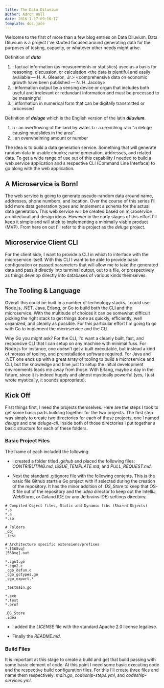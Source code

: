 ```yaml
---
title: The Data Diluvium
author: Adron Hall
date: 2016-1-17:09:16:17
template: doc.jade
---
```

Welcome to the first of more than a few blog entries on Data Diluvium. Data Diluvium is a project I've started focused around generating data for the purposes of testing, capacity, or whatever other needs might arise.

Definition of ***data***

1. :  factual information (as measurements or statistics) used as a basis for reasoning, discussion, or calculation <the data is plentiful and easily available — H. A. Gleason, Jr.> <comprehensive data on economic growth have been published — N. H. Jacoby>
2. :  information output by a sensing device or organ that includes both useful and irrelevant or redundant information and must be processed to be meaningful
3. :  information in numerical form that can be digitally transmitted or processed

Definition of ***deluge*** which is the English version of the latin ***diluvium***.

1. a :  an overflowing of the land by water. b :  a drenching rain "a deluge causing mudslides in the area".
2. :  an overwhelming amount or number <received a deluge of angry phone calls>

<span class="more"></span>

The idea is to build a data generation service. Something that will generate random data in usable chunks; name generation, addresses, and related data. To get a wide range of use out of this capability I needed to build a web service application and a respective CLI (Command Line Interface) to go along with the web application.

## A Microservice is Born!

The web service is going to generate pseudo-random data around name, addresses, phone numbers, and location. Over the course of this series I'll add more data generation types and implement a schema for the actual data generation. This web service will be created based on microservice architectural and design ideas. However in the early stages of this effort I'll keep it simple and will stick to implementing a minimally viable product (MVP). From here on out I'll refer to this project as the *deluge* project.

## Microservice Client CLI

For the client side, I want to provide a CLI in which to interface with the microservice itself. With this CLI I want to be able to provide basic configuration or passed parameters that will allow me to take the generated data and pass it directly into terminal output, out to a file, or prospectively as things develop directly into databases of various kinds themselves.

## The Tooling & Language

Overall this could be built in a number of technology stacks. I could use Node.js, .NET, Java, Erlang, or Go to build both the CLI and the microservice. With the multitude of choices it can be somewhat difficult picking the right stack to get things done as quickly, efficiently, well organized, and cleanly as possible. For this particular effort I'm going to go with Go to implement the microservice and the CLI.

Why Go you might ask? For the CLI, I'd want a cleanly built, fast, and responsive CLI that I can setup on any machine with minimal fuss. For Node.js for instance, one doesn't get a built executable, but instead a kind of morass of tooling, and preinstallation software required. For Java and .NET one ends up with a great array of tooling to build a microservice and CLI, but the knowledge and time just to setup the initial development environments leads me away from those. With Erlang, maybe a day in the future, since it is indeed hugely and almost mystically powerful (yes, I just wrote mystically, it sounds appropriate).

## Kick Off

First things first, I need the projects themselves. Here are the steps I took to get some basic parts building together for the two projects. The first step was simply to create two directories for each of these projects, one I named *deluge* and one *deluge-cli*. Inside both of those directories I put together a basic structure for each of these folders.

### Basic Project Files

The frame of each included the following:

* I created a folder titled *.github* and placed the following files: *CONTRIBUTING.md*, *ISSUE_TEMPLATE.md*, and *PULL_REQUEST.md*.

* Next the standard .gitignore file with the following contents. This is the basic file Github starts a Go project with if selected during the creation of the repository. It has the minor addition of *.DS_Store* to keep that OS-X file out of the repository and the *.idea* director to keep out the IntelliJ, WebStorm, or Goland IDE (or any Jetbrains IDE) settings directory.

```
# Compiled Object files, Static and Dynamic libs (Shared Objects)
*.o
*.a
*.so

# Folders
_obj
_test

# Architecture specific extensions/prefixes
*.[568vq]
[568vq].out

*.cgo1.go
*.cgo2.c
_cgo_defun.c
_cgo_gotypes.go
_cgo_export.*

_testmain.go

*.exe
*.test
*.prof

.DS_Store
.idea
```

* I added the *LICENSE* file with the standard Apache 2.0 license legalese.

* Finally the *README.md*.

### Build Files

It is important at this stage to create a build and get that build passing with some basic element of code. At this point I need some basic executing code and the respective build configuration files. For this I'll create three files and name them respectively: *main.go*, *codeship-steps.yml*, and *codeship-services.yml*.
